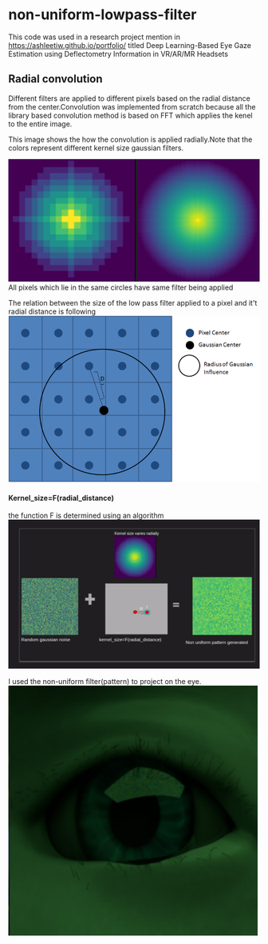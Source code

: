 # non-uniform-lowpass-filter

This code was used in a research project mention in https://ashleetiw.github.io/portfolio/ titled Deep Learning-Based Eye Gaze Estimation using Deflectometry Information in VR/AR/MR Headsets

## Radial convolution
Different filters are applied to different pixels based on the radial distance from the center.Convolution was implemented from scratch because all the library based convolution method is based on FFT which applies the kenel to the entire image.

This image shows the how the convolution is applied radially.Note that the colors represent different kernel size gaussian filters.

![rad](https://github.com/ashleetiw/non-uniform-lowpass-filter/blob/main/discrete.png)
All pixels which lie in the same circles have same filter being applied 



The relation between the size of the low pass filter applied to a pixel and it't radial distance is following
![rr](https://github.com/ashleetiw/non-uniform-lowpass-filter/blob/main/rr.png)
        
    
####   Kernel_size=F(radial_distance)

the function F is determined using an algorithm
![final](https://github.com/ashleetiw/non-uniform-lowpass-filter/blob/main/final.gif)


I used the non-uniform filter(pattern) to project on the eye. 
![eye](https://github.com/ashleetiw/non-uniform-lowpass-filter/blob/main/my-eye.png)



